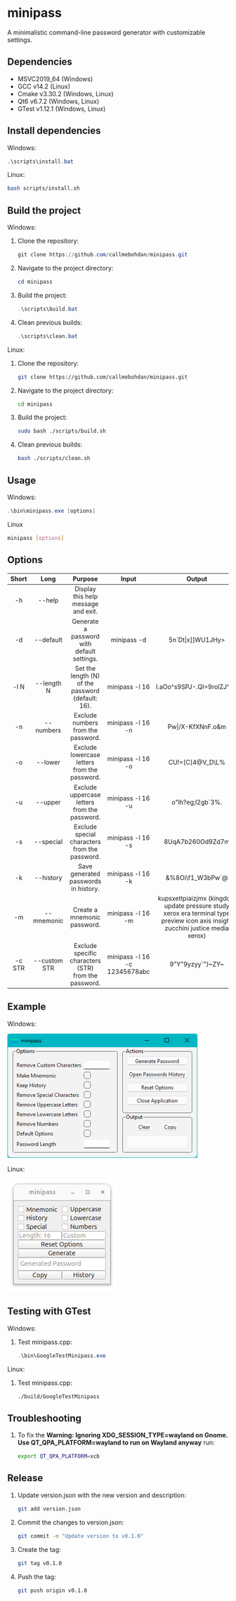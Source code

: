 # minipass

A minimalistic command-line password generator with customizable settings.

## Dependencies

 - MSVC2019_64 (Windows)
 - GCC v14.2 (Linux)
 - Cmake v3.30.2 (Windows, Linux)
 - Qt6 v6.7.2 (Windows, Linux)
 - GTest v1.12.1 (Windows, Linux)

## Install dependencies

Windows:

```powershell
.\scripts\install.bat
```

Linux:

```bash
bash scripts/install.sh
```

## Build the project

Windows:

1. Clone the repository:

    ```powershell
    git clone https://github.com/callmebohdan/minipass.git
    ```

2. Navigate to the project directory:

    ```powershell
    cd minipass
    ```

3. Build the project:

    ```powershell
    .\scripts\build.bat
    ```

4. Clean previous builds:

    ```powershell
    .\scripts\clean.bat
    ```

Linux:

1. Clone the repository:

    ```bash
    git clone https://github.com/callmebohdan/minipass.git
    ```

2. Navigate to the project directory:

    ```bash
    cd minipass
    ```

4. Build the project:

    ```bash
    sudo bash ./scripts/build.sh
    ```

5. Clean previous builds:

    ```bash
    bash ./scripts/clean.sh
    ```

## Usage

Windows:

```powershell
.\bin\minipass.exe [options]
```

Linux

```bash
minipass [options]
```

## Options

| Short  | Long | Purpose | Input | Output |
|:------:|:------------:|:------:|:------:|:------:|
| -h     | --help       | Display this help message and exit.                 | 
| -d     | --default    | Generate a password with default settings.          | minipass -d | 5n\`Dt\|x\]\]WU1JHy> |
| -l N   | --length N   | Set the length (N) of the password (default: 16).   | minipass -l 16 | I.aOo^s9SPJ-.QI=9rolZJ^55 |
| -n     | --numbers    | Exclude numbers from the password.                  | minipass -l 16 -n | Pw\|/X-KfXNnF.o&m |
| -o     | --lower      | Exclude lowercase letters from the password.        | minipass -l 16 -o | CU!=[C[4@V_D\L\% |
| -u     | --upper      | Exclude uppercase letters from the password.        | minipass -l 16 -u | o"lh?eg;l2gb`3%. |
| -s     | --special    | Exclude special characters from the password.       | minipass -l 16 -s | 8UqA7b260Od9Zd7m |
| -k     | --history    | Save generated passwords in history.                | minipass -l 16 -k | &%8Oi\f1_W3bPw`@ |
| -m     | --mnemonic   | Create a mnemonic password.                         | minipass -l 16 -m | kupsxettpiaizjmx (kingdom update pressure study xerox era terminal type preview icon axis insight zucchini justice media xerox) |
| -c STR | --custom STR | Exclude specific characters (STR) from the password.| minipass -l 16 -c 12345678abc | 9"Y"9yzyy`"}~ZY~ |

## Example

Windows:

![minipass-windows-gui](resources/examples/minipass-windows-gui.png)

Linux:

![minipass-linux-gui](resources/examples/minipass-linux-gui.png)

## Testing with GTest

Windows:

1. Test minipass.cpp:
    ```powershell
    .\bin\GoogleTestMinipass.exe
    ```

Linux:

1. Test minipass.cpp:
    ```bash
    ./build/GoogleTestMinipass
    ```

## Troubleshooting

1. To fix the **Warning: Ignoring XDG_SESSION_TYPE=wayland on Gnome. Use QT_QPA_PLATFORM=wayland to run on Wayland anyway** run:

    ```bash
    export QT_QPA_PLATFORM=xcb
    ```

## Release

1. Update version.json with the new version and description:

    ```bash
    git add version.json
    ```

2. Commit the changes to version.json:

    ```bash
    git commit -m "Update version to v0.1.0"
    ```

3. Create the tag:

    ```bash
    git tag v0.1.0
    ```

4. Push the tag:

    ```bash
    git push origin v0.1.0
    ```
